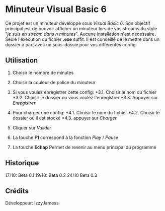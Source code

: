 Minuteur Visual Basic 6
=======================

Ce projet est un minuteur développé sous *Visual Basic 6*.
Son objectif principal est de pouvoir afficher un minuteur lors de vos streams du style "*je suis en stream dans n minutes*".
Aucune installation n'est nécessaire. Seule l'éxecution du fichier __.exe__ suffit.
Il est conseillé de le mettre dans un dossier à part avec un sous-dossie pour vos différentes config.

Utilisation
-----------

1. Choisir le nombre de minutes
2. Choisir la couleur de police du minuteur

3. Si vous voulez enregistrer cette config:
  *3.1. Choisir le nom du fichier
  *3.2. Choisir le dossier ou vous voulez l'enregistrer
  *3.3. Appuyer sur _Enregistrer_
 
4. Pour charger une config:
  *4.1. Choisir le nom du fichier
  *4.2. Choisir le dossier où il est stocké
  *4.3. appuyer sur _Charger_
  
5. Cliquer sur _Valider_

6. La touche **F1** correspond à la fonction _Play_ / _Pause_

7. La touche **Echap** Permet de revenir au menu principal du programme


Historique
----------

17/10: Beta 0.1
19/10: Beta 0.2
24/10 Beta 0.3

Crédits
-------
Développeur: IzzyJamess
